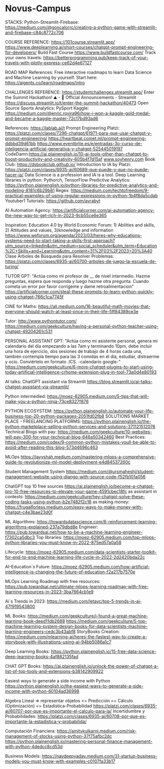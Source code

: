 # Novus-Campus

STACKS:
Python-Streamlit-Firebase: https://medium.com/@goncalorrc/creating-a-python-game-with-streamlit-and-firebase-c84c8772c706

COURSE REFERENCE:
https://101course.streamlit.app/
https://www.deeplearning.ai/short-courses/chatgpt-prompt-engineering-for-developers/
Build Fast Course
https://www.buildfastcourse.com/
Track your owns travels: https://betterprogramming.pub/keep-track-of-your-travels-with-plotly-express-ce62d4e67127

ROAD MAP References:
Free interactive roadmaps to learn Data Science and Machine Learning by yourself. Start here: https://aigents.co/learn/roadmaps/intro

CHALLENGES REFERENCE:
https://studentchallenges.streamlit.app/
Enter the Summit Hackathon! ⛰️ - 📣 Official Announcements - Streamlit
https://discuss.streamlit.io/t/enter-the-summit-hackathon/40473
Open Source Sports Analytics: PySport
Kaggle: https://medium.com/@enric.rovira96/how-i-won-a-kaggle-gold-medal-and-became-a-kaggle-master-72c17bd93ad6

References:
https://lablab.ai/t
Prompt Engineering Platzi: https://platzi.com/clases/7296-chatgpt/61971-para-que-usar-chatgpt-y-prompt-engineering/
https://heartbeat.comet.ml/prompt-engineering-ddbbd39d61bb
https://www.eventbrite.es/e/entradas-3o-curso-de-inteligencia-artificial-generativa-y-chatgpt-525445019197
CodeDamn:https://ai.plainenglish.io/10-ai-tools-other-than-chatgpt-to-boost-productivity-and-creativity-605b4f7d15af
www.soyhenry.com
Book Club: 
https://dsbookclub.github.io/
Introduction to IA by Platzi: https://platzi.com/clases/6935-ai/60689-que-puede-y-que-no-puede-hacer-ia/
Data Science is a profession and IA is a tool.
Deep Learning libraries in python: Pythorch, TensorFlow
Predictive Analytics: https://python.plainenglish.io/python-libraries-for-predictive-analytics-and-modeling-8181c6b29b81
Regex: https://medium.com/techtofreedom/9-practical-examples-of-using-regular-expressions-in-python-1b4f8da5cdab
Youtuber1 Tutorials: https://github.com/avrabyt

AI Automation Agency:
https://artificialcorner.com/ai-automation-agency-the-new-way-to-get-rich-in-2023-9cb55ce6e365

Inspiration:
Education 4.0 by World Economic Forum: 1) Abilities and skills, 2) Attitudes and values, 3)knowledge and information
https://www.weforum.org/agenda/2023/03/heres-why-educations-systems-need-to-start-taking-a-skills-first-approach?utm_source=linkedin&utm_medium=social_scheduler&utm_term=Education%2C+Skills+and+Learning&utm_content=31%2F03%2F2023+20%3A40
Clase Árboles de Búsqueda para Resolver Problemas: https://platzi.com/clases/6935-ai/60700-arboles-de-juego-la-escuela-de-turing/

TUTOR GPT: "Actúa como mi profesor de __ de nivel intermedio. Hazme preguntas, espera que responda y luego hazme otra pregunta. Cuando cometa un error por favor corrígeme y dame retroalimentacion"
https://artificialcorner.com/steal-these-prompts-to-learn-python-quickly-using-chatgpt-766c1ca7745f

CINE for Maths:
https://ali.medium.com/16-beautiful-math-movies-that-everyone-should-watch-at-least-once-in-their-life-5ff84389ce3e

Tutor:
http://www.pythontutor.com/
https://medium.com/geekculture/having-a-personal-python-teacher-using-chatgpt-49204261c531

PERSONAL ASSISTANT GPT:
"Actúa como mi asistente personal, genera mi calendario del día empezando a las 7am y terminando 10pm, debe incluir una hora de ejercicio, dos sesiones de trabajo de 4 horas cada una, también contempla tiempo para las 3 comidas en el día, estudiar, distraerme y ocio. Conviértelo en formato .ICS. -calendario google-"
https://medium.com/geekculture/6-more-chatgpt-plugins-to-start-using-today-artificial-intelligence-crhome-extension-plug-in-tool-73a0d4e80193

AI talks: ChatGPT assistant via Streamlit
https://blog.streamlit.io/ai-talks-chatgpt-assistant-via-streamlit/

Python intermedied:
https://moez-62905.medium.com/5-tips-that-will-make-you-a-python-ninja-73ce8327f876


PYTHON 
ECOSYSTEM:
https://python.plainenglish.io/automate-your-life-business-top-20-python-packages-2051fd02fb8
SOLUTIONS MARKET PLACE - FREELANCING PLATFORMS:
https://python.plainenglish.io/the-python-marketplace-selling-python-services-and-solutions-371121512076 
Technical Blogs with pay:
https://medium.com/geekculture/10-websites-will-pay-300-for-your-technical-blog-646a50342460
Best Practices:
https://medium.com/codex/9-common-python-mistakes-youll-be-able-to-avoid-after-reading-this-blog-573d4696c463


MLOps
https://jayyshah.medium.com/mastering-mlops-a-comprehensive-guide-to-revolutionize-ml-model-deployment-e4d84537260c

Student Management System
https://medium.com/@ursmaheshj/student-management-website-using-django-with-source-code-f52fb101a056

ChatGPT 
top 10 free sources
https://ai.plainenglish.io/become-a-chatgpt-pro-10-free-resources-to-elevate-your-game-4591cbec18fc
as assistant in contests:
https://medium.com/geekculture/hey-chatgpt-solve-these-coding-tasks-using-python-b2e7482f2c18
as making money:
https://frugalforless.medium.com/easy-ways-to-make-money-with-chatgpt-c4e3bae23d0f


ML 
Algorithms:
https://towardsdatascience.com/6-reinforcement-learning-algorithms-explained-237a79dbd8e
Engineer:
https://pub.towardsai.net/how-to-be-a-machine-learning-engineer-f7302ca5dbc3
Top libraries:
https://moez-62905.medium.com/top-mlops-python-libraries-you-must-know-in-2022-875ed57a0a58

Lifecycle:
https://moez-62905.medium.com/data-scientists-starter-toolkit-for-end-to-end-machine-learning-life-cycle-in-2022-2d2420bda22c

AI-Education´s Future:
https://moez-62905.medium.com/how-artificial-intelligence-is-changing-the-future-of-education-f2a217b7570e

MLOps Learning Roadmap with free resources:
https://pub.towardsai.net/ultimate-mlops-learning-roadmap-with-free-learning-resources-in-2023-3ba7664cb1e9

Ai´s Trends in 2023:
https://medium.com/letavc/top-5-trends-in-ai-47f919543800

ML Books:
https://medium.com/geekculture/i-found-a-great-machine-learning-book-deed11db2688
https://medium.com/geekculture/5-top-machine-learning-system-design-books-for-data-scientists-machine-learning-engineers-cedc3b43abf8
StoryBooks Creation:
https://medium.com/mlearning-ai/heres-the-fastest-way-to-create-a-storybook-with-illustrations-using-ai-94bb5086a1c7

Deep Learning Books:
https://python.plainenglish.io/15-free-data-science-deep-learning-books-4af882135fad

CHAT GPT Books:
https://ai.plainenglish.io/unlock-the-power-of-chatgpt-a-list-of-top-tools-and-extensions-b38142909922

Easiest ways to generate a side income with Python
https://python.plainenglish.io/the-easiest-ways-to-generate-a-side-income-with-python-60104ad36998

Algebra Lineal => representar objetos <= Predicción <= Cálculo (Optimización) <= Estadística-Probabilidad
https://platzi.com/clases/6935-ai/60707-por-que-es-importante-el-calculo-para-ia/
Incertidumbre y Probabilidades: https://platzi.com/clases/6935-ai/60708-por-que-es-importante-la-estadistica-y-probabilida/


Computación Financiera:
https://amitvkulkarni.medium.com/risk-management-of-stocks-using-python-37f75afbc2dc
https://python.plainenglish.io/mastering-personal-finance-management-with-python-4dedcc8cd53d

Business Models:
https://navdeepyadav.medium.com/31-startup-business-models-you-must-know-with-examples-c0107fa33b17

